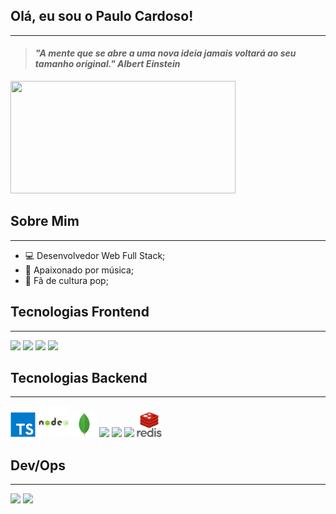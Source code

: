 ## Olá, eu sou o Paulo Cardoso!
 ---
>#### *"A mente que se abre a uma nova ideia jamais voltará ao seu tamanho original." Albert Einstein*
 <img  width='360px' height='180px' margin='10px' src="https://media.giphy.com/media/JIX9t2j0ZTN9S/giphy.gif"/>

## Sobre Mim
---
* 💻 Desenvolvedor Web Full Stack;
* 🎵 Apaixonado por música;
* 🖖 Fã de cultura pop; 

## Tecnologias Frontend
---
<div display='flex'>
  <img width='40px' src='https://camo.githubusercontent.com/da7acacadecf91d6dc02efcd2be086bb6d78ddff19a1b7a0ab2755a6fda8b1e9/68747470733a2f2f63646e2e6a7364656c6976722e6e65742f67682f64657669636f6e732f64657669636f6e2f69636f6e732f68746d6c352f68746d6c352d6f726967696e616c2e737667'/>
  <img width='40px' src='https://camo.githubusercontent.com/2e496d4bfc6f753ddca87b521ce95c88219f77800212ffa6d4401ad368c82170/68747470733a2f2f63646e2e6a7364656c6976722e6e65742f67682f64657669636f6e732f64657669636f6e2f69636f6e732f637373332f637373332d6f726967696e616c2e737667'/>
  <img width='40px' src='https://camo.githubusercontent.com/442c452cb73752bb1914ce03fce2017056d651a2099696b8594ddf5ccc74825e/68747470733a2f2f63646e2e6a7364656c6976722e6e65742f67682f64657669636f6e732f64657669636f6e2f69636f6e732f6a6176617363726970742f6a6176617363726970742d6f726967696e616c2e737667'/>
   <img width='40px' src='https://camo.githubusercontent.com/27d0b117da00485c56d69aef0fa310a3f8a07abecc8aa15fa38c8b78526c60ac/68747470733a2f2f63646e2e6a7364656c6976722e6e65742f67682f64657669636f6e732f64657669636f6e2f69636f6e732f72656163742f72656163742d6f726967696e616c2e737667'/>  
</div>

## Tecnologias Backend
---
<div display='flex'>  
  <img width='40px' src='https://raw.githubusercontent.com/devicons/devicon/master/icons/typescript/typescript-original.svg'/> 
  <img width='50px' src='https://raw.githubusercontent.com/devicons/devicon/master/icons/nodejs/nodejs-original-wordmark.svg'/>
  <img width='40px' src='https://raw.githubusercontent.com/devicons/devicon/master/icons/mongodb/mongodb-original.svg'/>
  <img width='40px' src='https://user-images.githubusercontent.com/24623425/36042969-f87531d4-0d8a-11e8-9dee-e87ab8c6a9e3.png'/>
  <img width='40px' src='https://avatars.githubusercontent.com/u/17219288?s=200&v=4'/> 
  <img width='40px'              src='https://camo.githubusercontent.com/62089edec0ee40bb26b3bf5f973b14d7f8e4b4e942f115cde5b9a5f9c0ca3382/687474703a2f2f7365656b6c6f676f2e636f6d2f696d616765732f4a2f6a6573742d6c6f676f2d463939303145424246372d7365656b6c6f676f2e636f6d2e706e67'/>
  <img width='40px' src='https://raw.githubusercontent.com/devicons/devicon/master/icons/redis/redis-original-wordmark.svg'/>
</div>

## Dev/Ops
---
<div display='flex'>  
  <img width='60px' src='https://a0.awsstatic.com/libra-css/images/logos/aws_logo_smile_1200x630.png'/> 
  <img width='50px' src='https://www.mundodocker.com.br/wp-content/uploads/2015/06/docker_facebook_share.png'/> 
</div>

